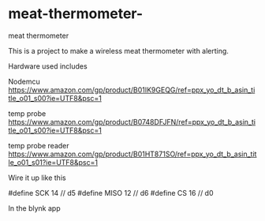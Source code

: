 # meat-thermometer-
meat thermometer

This is a project to make a wireless meat thermometer with alerting. 

Hardware used includes 

Nodemcu 
https://www.amazon.com/gp/product/B01IK9GEQG/ref=ppx_yo_dt_b_asin_title_o01_s00?ie=UTF8&psc=1

temp probe
https://www.amazon.com/gp/product/B0748DFJFN/ref=ppx_yo_dt_b_asin_title_o01_s00?ie=UTF8&psc=1

temp probe reader
https://www.amazon.com/gp/product/B01HT871SO/ref=ppx_yo_dt_b_asin_title_o01_s01?ie=UTF8&psc=1


Wire it up like this 

#define SCK 14 // d5
#define MISO 12 // d6
#define CS 16 // d0



In the blynk app 


